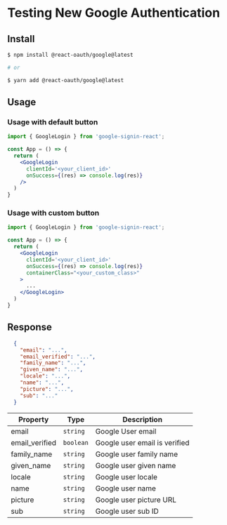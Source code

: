 # Testing New Google Authentication

## Install

```sh
$ npm install @react-oauth/google@latest

# or

$ yarn add @react-oauth/google@latest
```

## Usage

### Usage with default button

```jsx
import { GoogleLogin } from 'google-signin-react';

const App = () => {
  return (
    <GoogleLogin
      clientId='<your_client_id>'
      onSuccess={(res) => console.log(res)}
    />
  )
}
```

### Usage with custom button

```jsx
import { GoogleLogin } from 'google-signin-react';

const App = () => {
  return (
    <GoogleLogin
      clientId='<your_client_id>'
      onSuccess={(res) => console.log(res)}
      containerClass="<your_custom_class>"
    >
      ...
    </GoogleLogin>
  )
}
```

## Response

```json
  {
    "email": "...",
    "email_verified": "...",
    "family_name": "...",
    "given_name": "...",
    "locale": "...",
    "name": "...",
    "picture": "...",
    "sub": "..."
  }
```

| Property                | Type       | Description                                                                 |
| ------------------- | ---------- | --------------------------------------------------------------------------- |
| email            | `string`   | Google User email|
| email_verified | `boolean` | Google user email is verified                                  |
| family_name   | `string` | Google user family name                            |
| given_name   | `string` | Google user given name                            |
| locale   | `string` | Google user locale                           |
| name   | `string` | Google user name                           |
| picture   | `string` | Google user picture URL                           |
| sub   | `string` | Google user sub ID                           |